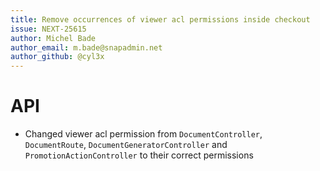 ```yaml
---
title: Remove occurrences of viewer acl permissions inside checkout
issue: NEXT-25615
author: Michel Bade
author_email: m.bade@snapadmin.net
author_github: @cyl3x
---
```

# API
* Changed viewer acl permission from `DocumentController`, `DocumentRoute`, `DocumentGeneratorController` and `PromotionActionController` to their correct permissions
